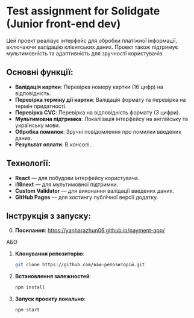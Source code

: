 # Test assignment for Solidgate (Junior front-end dev)

Цей проект реалізує інтерфейс для обробки платіжної інформації, включаючи валідацію клієнтських даних. Проект також підтримує мультимовність та адаптивність для зручності користувачів.

## Основні функції:

- **Валідація картки**: Перевірка номеру картки (16 цифр) на відповідність.
- **Перевірка терміну дії картки**: Валідація формату та перевірка на термін придатності.
- **Перевірка CVC**: Перевірка на відповідність формату (3 цифри).
- **Мультимовна підтримка**: Локалізація інтерфейсу на англійську та українську мови.
- **Обробка помилок**: Зручні повідомлення про помилки введених даних.
- **Результат оплати**: В консолі...

## Технології:

- **React** — для побудови інтерфейсу користувача.
- **i18next** — для мультимовної підтримки.
- **Custom Validator** — для виконання валідації введених даних.
- **GitHub Pages** — для хостингу публічної версії додатку.

## Інструкція з запуску:

0. **Посилання**:
    https://yanharazhun06.github.io/payment-app/

АБО

1. **Клонування репозиторію**:
    ```bash
    git clone https://github.com/ваш-репозиторій.git
    ```
2. **Встановлення залежностей**:
    ```bash
    npm install
    ```
3. **Запуск проекту локально**:
    ```bash
    npm start
    ```
